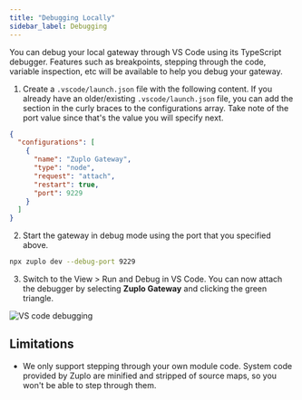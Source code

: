 ```yaml
---
title: "Debugging Locally"
sidebar_label: Debugging
---
```


You can debug your local gateway through VS Code using its TypeScript debugger.
Features such as breakpoints, stepping through the code, variable inspection,
etc will be available to help you debug your gateway.

1. Create a `.vscode/launch.json` file with the following content. If you
   already have an older/existing `.vscode/launch.json` file, you can add the
   section in the curly braces to the configurations array. Take note of the
   port value since that's the value you will specify next.

```json
{
  "configurations": [
    {
      "name": "Zuplo Gateway",
      "type": "node",
      "request": "attach",
      "restart": true,
      "port": 9229
    }
  ]
}
```

2. Start the gateway in debug mode using the port that you specified above.

```bash
npx zuplo dev --debug-port 9229
```

3. Switch to the View > Run and Debug in VS Code. You can now attach the
   debugger by selecting **Zuplo Gateway** and clicking the green triangle.

![VS code debugging](../../public/media/local-development-debugging/image.png)

## Limitations

- We only support stepping through your own module code. System code provided by
  Zuplo are minified and stripped of source maps, so you won't be able to step
  through them.
